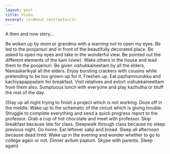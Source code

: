 ```yaml
---
layout: post
title: Vishu
excerpt: <i>About contrasts</i>
---
```


A then and now story...

Be woken up by mom or grandma with a warning not to open my eyes. Be led to the poojamuri and in front of the beautifully decorated place. 
Be asked to open my eyes and take in the wonderful view. Be pointed out the different elements of the kani (view). Wake others in the house
and lead them to the poojamuri. Be given vishukkaineetam by all the elders. Namaskarikyal all the elders. Enjoy bursting crackers with 
cousins while pretending to be too grown-up for it. Freshen up. Eat pazhamnurukku and kachiyapappadam for breakfast. Visit relatives and 
extort vishukkaineettam from them also. Sumptuous lunch with everyone and play kazhutha or bluff the rest of the day.

(Stay up all night trying to finish a project which is not working. Doze off in the middle. Wake up to the schematic of the circuit which 
is giving trouble. Struggle to complete everything and send a quick progress report to the professor. Grab a cup of hot chocolate and meet
with professor. Skip breakfast because late for class. Sleepwalk through class because no sleep previous night. Go home. Eat leftover 
sabji and bread. Sleep all afternoon because dead tired. Wake up in the evening and wonder whether to go to college again or not. Dinner
avilum paalum. Skype with parents. Sleep again)
